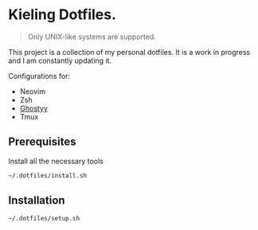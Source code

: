 # Kieling Dotfiles.

> Only UNIX-like systems are supported.

This project is a collection of my personal dotfiles. It is a work in progress and I am constantly updating it.

Configurations for:
- Neovim
- Zsh
- [Ghostyy](https://ghostty.org/)
- Tmux 

## Prerequisites

Install all the necessary tools

```sh
~/.dotfiles/install.sh
```

##  Installation

```sh
~/.dotfiles/setup.sh
```

